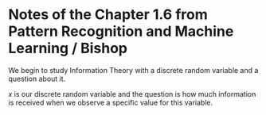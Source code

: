 # Notes of the Chapter 1.6 from Pattern Recognition and Machine Learning / Bishop

We begin to study Information Theory with a discrete random variable and a question about it.

*x* is our discrete random variable and the question is how much information is received when we observe a specific value for this variable.

